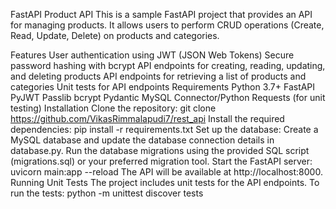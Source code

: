 FastAPI Product API
This is a sample FastAPI project that provides an API for managing products. It allows users to perform CRUD operations (Create, Read, Update, Delete) on products and categories.

Features
User authentication using JWT (JSON Web Tokens)
Secure password hashing with bcrypt
API endpoints for creating, reading, updating, and deleting products
API endpoints for retrieving a list of products and categories
Unit tests for API endpoints
Requirements
Python 3.7+
FastAPI
PyJWT
Passlib
bcrypt
Pydantic
MySQL Connector/Python
Requests (for unit testing)
Installation
Clone the repository:
git clone https://github.com/VikasRimmalapudi7/rest_api
Install the required dependencies:
pip install -r requirements.txt
Set up the database:
Create a MySQL database and update the database connection details in database.py.
Run the database migrations using the provided SQL script (migrations.sql) or your preferred migration tool.
Start the FastAPI server:
uvicorn main:app --reload
The API will be available at http://localhost:8000.
Running Unit Tests
The project includes unit tests for the API endpoints. To run the tests:
python -m unittest discover tests
